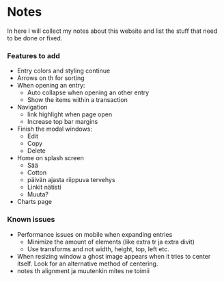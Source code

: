 # Notes
In here I will collect my notes about this website and list the stuff that need to be done or fixed.

### Features to add
- Entry colors and styling continue
- Arrows on th for sorting
- When opening an entry:
    - Auto collapse when opening an other entry
    - Show the items within a transaction
- Navigation
    - link highlight when page open
    - Increase top bar margins
- Finish the modal windows:
    - Edit
    - Copy
    - Delete
- Home on splash screen
    - Sää
    - Cotton
    - päivän ajasta riippuva tervehys
    - Linkit nätisti
    - Muuta?
- Charts page

### Known issues
- Performance issues on mobile when expanding entries
    - Minimize the amount of elements (like extra tr ja extra divit)
    - Use transforms and not width, height, top, left etc.
- When resizing window a ghost image appears when it tries to center itself. Look for an alternative method of centering.
- notes th alignment ja muutenkin mites ne toimii
